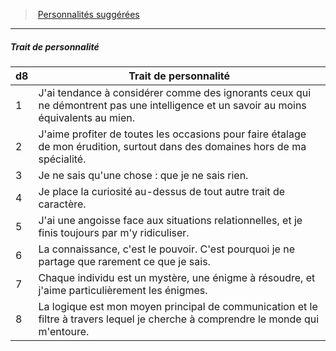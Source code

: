 ﻿---
!Generic
Id: background_erudit_hd.md#trait-de-personnalité
ParentLink: background_erudit_hd.md#personnalités-suggérées
Name: Trait de personnalité
ParentName: Personnalités suggérées
NameLevel: 5
---
> [Personnalités suggérées](hd_background_erudit_personnalites_suggerees.md)

---

##### Trait de personnalité

|d8|Trait de personnalité|
|---|---|
|1|J'ai tendance à considérer comme des ignorants ceux qui ne démontrent pas une intelligence et un savoir au moins équivalents au mien.|
|2|J'aime profiter de toutes les occasions pour faire étalage de mon érudition, surtout dans des domaines hors de ma spécialité.|
|3|Je ne sais qu'une chose : que je ne sais rien.|
|4|Je place la curiosité au-dessus de tout autre trait de caractère.|
|5|J'ai une angoisse face aux situations relationnelles, et je finis toujours par m'y ridiculiser.|
|6|La connaissance, c'est le pouvoir. C'est pourquoi je ne partage que rarement ce que je sais.|
|7|Chaque individu est un mystère, une énigme à résoudre, et j'aime particulièrement les énigmes.|
|8|La logique est mon moyen principal de communication et le filtre à travers lequel je cherche à comprendre le monde qui m'entoure.|

